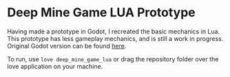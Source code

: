 # Deep Mine Game LUA Prototype
Having made a prototype in Godot, I recreated the basic mechanics in Lua. This prototype has less gameplay mechanics, and is still a work in progress.
Original Godot version can be found [here](https://github.com/romverner/deep_mine_game).

To run, use `love deep_mine_game_lua` or drag the repository folder over the love application on your machine.
